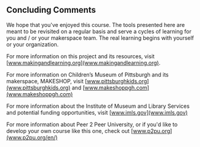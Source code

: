 ## Concluding Comments

We hope that you've enjoyed this course. The tools presented here are meant to be revisited on a regular basis and serve a cycles of learning for you and / or your makerspace team. The real learning begins with yourself or your organization. 

For more information on this project and its resources, visit  [www.makingandlearning.org](www.makingandlearning.org). 

For more information on Children’s Museum of Pittsburgh and its makerspace, MAKESHOP, visit [www.pittsburghkids.org](www.pittsburghkids.org) and [www.makeshoppgh.com](www.makeshoppgh.com)

For more information about the Institute of Museum and Library Services and potential funding opportunities, visit [www.imls.gov](www.imls.gov)

For more information about Peer 2 Peer University, or if you'd like to develop your own course like this one, check out [www.p2pu.org](www.p2pu.org/en/)
